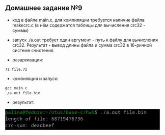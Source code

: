## Домашнее задание №9

- код в файле main.c, для компиляции требуется наличие файла makecrc.c (в нём содержатся таблицы для вычисления crc32 - суммы)
- запуск ./a.out требует один аргумент - путь к файлу для вычисления crc32. Результат - вывод длины файла и сумма crc32 в 16-ричной системе счистения. 

- разархивация:

```
7z file.7z
```

- компиляция и запуск:

```
gcc main.c
./a.out file.bin 
```
- результат:

![01](./pic.png)



